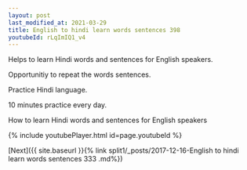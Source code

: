 ```yaml
---
layout: post
last_modified_at: 2021-03-29
title: English to hindi learn words sentences 398 
youtubeId: rLqImIQ1_v4
---
```

 
 
Helps to learn Hindi words and sentences for English speakers.

Opportunitiy to repeat the words sentences. 

Practice Hindi language. 
 
10 minutes practice every day. 
 
How to learn Hindi words and sentences for English speakers 
 
{% include youtubePlayer.html id=page.youtubeId %}
 
 
[Next]({{ site.baseurl }}{% link  split1/_posts/2017-12-16-English to hindi learn words sentences 333 .md%})
 
